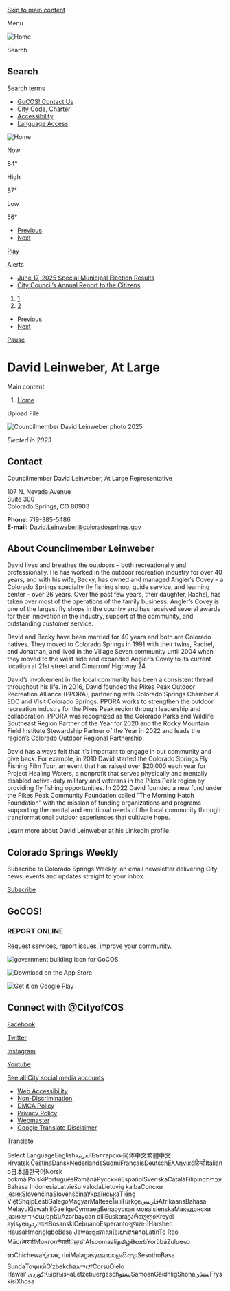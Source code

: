 [Skip to main content](https://coloradosprings.gov/davidleinweber/)

Menu

![Home](https://coloradosprings.gov/sites/default/files/logo_0.png)

Search

## Search

Search terms

- [GoCOS! Contact Us](https://coloradosprings.gov/gocos)
- [City Code, Charter](https://codelibrary.amlegal.com/codes/coloradospringsco/latest/overview)
- [Accessibility](https://coloradosprings.gov/TitleIIADA)
- [Language Access](https://coloradosprings.gov/TitleVILanguageAccess)

![Home](https://coloradosprings.gov/sites/default/files/logo_0.png)

Now

84°

High

87°

Low

56°

<!--THE END-->

<!--THE END-->

- [Previous](https://coloradosprings.gov/davidleinweber)
- [Next](https://coloradosprings.gov/davidleinweber)

[Play](https://coloradosprings.gov/davidleinweber)

Alerts

- [June 17, 2025 Special Municipal Election Results](https://coloradosprings.gov/ElectionResults)
- [City Council’s Annual Report to the Citizens](https://coloradosprings.gov/node/151466)

<!--THE END-->

1. [1](https://coloradosprings.gov/davidleinweber)
2. [2](https://coloradosprings.gov/davidleinweber)

<!--THE END-->

- [Previous](https://coloradosprings.gov/davidleinweber)
- [Next](https://coloradosprings.gov/davidleinweber)

[Pause](https://coloradosprings.gov/davidleinweber)

# David Leinweber, At Large

Main content

1. [Home](https://coloradosprings.gov)

Upload File

![Councilmember David Leinweber photo 2025](https://coloradosprings.gov/sites/default/files/styles/full_content_xsmall/public/2025-04/davidleinwebervert1.jpg?itok=vEfr3fM7)

*Elected in 2023*

## Contact

Councilmember David Leinweber, At Large Representative

107 N. Nevada Avenue  
Suite 300  
Colorado Springs, CO 80903

**Phone:** 719-385-5486  
**E-mail:** [David.Leinweber@coloradosprings.gov](mailto:David.Leinweber@coloradosprings.gov) 

## About Councilmember Leinweber

David lives and breathes the outdoors – both recreationally and professionally. He has worked in the outdoor recreation industry for over 40 years, and with his wife, Becky, has owned and managed Angler’s Covey – a Colorado Springs specialty fly fishing shop, guide service, and learning center – over 26 years. Over the past few years, their daughter, Rachel, has taken over most of the operations of the family business. Angler’s Covey is one of the largest fly shops in the country and has received several awards for their innovation in the industry, support of the community, and outstanding customer service.

David and Becky have been married for 40 years and both are Colorado natives. They moved to Colorado Springs in 1991 with their twins, Rachel, and Jonathan, and lived in the Village Seven community until 2004 when they moved to the west side and expanded Angler’s Covey to its current location at 21st street and Cimarron/ Highway 24.

David’s involvement in the local community has been a consistent thread throughout his life. In 2016, David founded the Pikes Peak Outdoor Recreation Alliance (PPORA), partnering with Colorado Springs Chamber &amp; EDC and Visit Colorado Springs. PPORA works to strengthen the outdoor recreation industry for the Pikes Peak region through leadership and collaboration. PPORA was recognized as the Colorado Parks and Wildlife Southeast Region Partner of the Year for 2020 and the Rocky Mountain Field Institute Stewardship Partner of the Year in 2022 and leads the region’s Colorado Outdoor Regional Partnership. 

David has always felt that it’s important to engage in our community and give back. For example, in 2010 David started the Colorado Springs Fly Fishing Film Tour, an event that has raised over $20,000 each year for Project Healing Waters, a nonprofit that serves physically and mentally disabled active-duty military and veterans in the Pikes Peak region by providing fly fishing opportunities. In 2022 David founded a new fund under the Pikes Peak Community Foundation called “The Morning Hatch Foundation” with the mission of funding organizations and programs supporting the mental and emotional needs of the local community through transformational outdoor experiences that cultivate hope.

Learn more about David Leinweber at his LinkedIn profile.

## Colorado Springs Weekly

Subscribe to Colorado Springs Weekly, an email newsletter delivering City news, events and updates straight to your inbox.

[Subscribe](https://coloradosprings.us20.list-manage.com/subscribe?u=9c87b06f8f4a92c5ad9d52697&id=d4ff081ce1)

## GoCOS!

### REPORT ONLINE

Request services, report issues, improve your community.

![government building icon for GoCOS](https://coloradosprings.gov/sites/default/files/styles/media_library/public/2023-02/GoCOS%20icon%20large%20no%20background.png?h=ce7d077c&itok=u3SzdN1s)

![Download on the App Store](https://coloradosprings.gov/sites/default/files/styles/medium/public/2023-02/apple-app-store-logo.jpg?itok=bUJ0Svj0)

![Get it on Google Play](https://coloradosprings.gov/sites/default/files/styles/medium/public/2023-02/googleplay.jpg?itok=qfD4Y3Rz)

## Connect with @CityofCOS

[Facebook](https://facebook.com/cityofcos)

[Twitter](https://twitter.com/cityofcos)

[Instagram](https://www.instagram.com/CityofCOS)

[Youtube](https://www.youtube.com/c/SpringsTV)

[See all City social media accounts](https://coloradosprings.gov/city-communications/page/social-media)

- [Web Accessibility](https://coloradosprings.gov/office-accessibility/page/accessible-information-technology)
- [Non-Discrimination](https://coloradosprings.gov/NonDiscriminationNotice)
- [DMCA Policy](https://coloradosprings.gov/document/dmcapolicy2022.pdf)
- [Privacy Policy](https://coloradosprings.gov/sites/default/files/city_of_colorado_springs_privacy_policy.pdf)
- [Webmaster](mailto:webmaster@coloradosprings.gov)
- [Google Translate Disclaimer](https://coloradosprings.gov/google-translate-disclaimer)

[Translate](https://coloradosprings.gov/davidleinweber/)

Select LanguageEnglishالعربيةБългарски简体中文繁體中文HrvatskiČeština‎DanskNederlandsSuomiFrançaisDeutschΕλληνικάहिन्दीItaliano日本語한국어Norsk bokmålPolskiPortuguêsRomânăРусскийEspañolSvenskaCatalàFilipinoעִבְרִיתBahasa IndonesiaLatviešu valodaLietuvių kalbaСрпски језикSlovenčinaSlovenščinaУкраїнськаTiếng ViệtShqipEestiGalegoMagyarMalteseไทยTürkçeفارسیAfrikaansBahasa MelayuKiswahiliGaeilgeCymraegБеларуская моваÍslenskaМакедонски јазикיידישՀայերենAzərbaycan diliEuskaraქართულიKreyol ayisyenاردوবাংলাBosanskiCebuanoEsperantoગુજરાતીHarshen HausaHmongIgboBasa Jawaಕನ್ನಡភាសាខ្មែរພາສາລາວLatinTe Reo MāoriमराठीМонголनेपालीਪੰਜਾਬੀAfsoomaaliதமிழ்తెలుగుYorùbáZuluဗမာစာChichewaҚазақ тіліMalagasyമലയാളംසිංහලSesothoBasa SundaТоҷикӣO‘zbekchaአማርኛCorsuŌlelo Hawaiʻiكوردی‎КыргызчаLëtzebuergeschپښتوSamoanGàidhligShonaسنڌيFryskisiXhosa